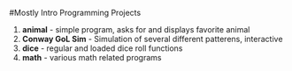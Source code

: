 #Mostly Intro Programming Projects

1. **animal** - simple program, asks for and displays favorite animal 
2. **Conway GoL Sim** - Simulation of several different patterens, interactive
2. **dice** - regular and loaded dice roll functions
2. **math**  - various math related programs  
 
